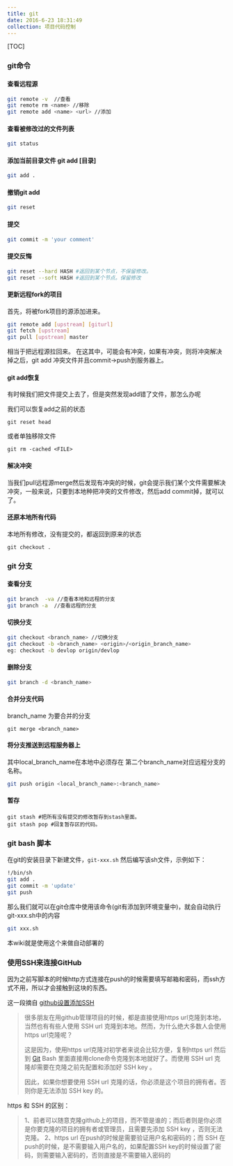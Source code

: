 ```yaml
---
title: git
date: 2016-6-23 18:31:49
collection: 项目代码控制
---
```


[TOC]

### git命令

#### 查看远程源
```sh
git remote -v  //查看
git remote rm <name> //移除
git remote add <name> <url> //添加
```


#### 查看被修改过的文件列表
```sh
git status
```

#### 添加当前目录文件 git add [目录]
```sh
git add .
```

#### 撤销git add
```sh
git reset
```

#### 提交
```sh
git commit -m 'your comment'
```

#### 提交反悔

```sh
git reset --hard HASH #返回到某个节点，不保留修改。
git reset --soft HASH #返回到某个节点。保留修改
```

#### 更新远程fork的项目

首先，将被fork项目的源添加进来。
```sh
git remote add [upstream] [giturl]
git fetch [upstream]
git pull [upstream] master
```
相当于把远程源拉回来。
在这其中，可能会有冲突，如果有冲突，则将冲突解决掉之后，git add 冲突文件并且commit->push到服务器上。

#### git add恢复

有时候我们把文件提交上去了，但是突然发现add错了文件，那怎么办呢

我们可以恢复add之前的状态

```
git reset head
```

或者单独移除文件

```
git rm -cached <FILE>
```

#### 解决冲突

当我们pull远程源merge然后发现有冲突的时候，git会提示我们某个文件需要解决冲突，一般来说，只要到本地种把冲突的文件修改，然后add commit掉，就可以了。

#### 还原本地所有代码

本地所有修改，没有提交的，都返回到原来的状态

```
git checkout .
```



### git 分支
#### 查看分支
```sh
git branch  -va //查看本地和远程的分支
git branch -a  //查看远程的分支  
```
#### 切换分支
```sh
git checkout <branch_name> //切换分支
git checkout -b <branch_name> <origin>/<origin_branch_name>
eg: checkout -b devlop origin/devlop
```

#### 删除分支
```sh
git branch -d <branch_name>
```
#### 合并分支代码

branch_name 为要合并的分支

```
git merge <branch_name>
```



#### 将分支推送到远程服务器上

其中local_branch_name在本地中必须存在
第二个branch_name对应远程分支的名称。
```sh
git push origin <local_branch_name>:<branch_name>
```



#### 暂存

```
git stash #把所有没有提交的修改暂存到stash里面。
git stash pop #回复暂存区的代码。
```



### git bash 脚本

在git的安装目录下新建文件，`git-xxx.sh` 然后编写该sh文件，示例如下：
```sh
!/bin/sh
git add .
git commit -m 'update'
git push
```

那么我们就可以在git仓库中使用该命令(git有添加到环境变量中)，就会自动执行git-xxx.sh中的内容

```sh
git xxx.sh
```

本wiki就是使用这个来做自动部署的



### 使用SSH来连接GitHub

因为之前写脚本的时候http方式连接在push的时候需要填写邮箱和密码，而ssh方式不用，所以才会接触到这块的东西。

这一段摘自 [github设置添加SSH](http://blog.csdn.net/binyao02123202/article/details/20130891)

> 很多朋友在用github管理项目的时候，都是直接使用https url克隆到本地，当然也有有些人使用 SSH url 克隆到本地。然而，为什么绝大多数人会使用https url克隆呢？
>
> 这是因为，使用https url克隆对初学者来说会比较方便，复制https url 然后到 [Git](http://lib.csdn.net/base/28) Bash 里面直接用clone命令克隆到本地就好了。而使用 SSH url 克隆却需要在克隆之前先配置和添加好 SSH key 。
>
> 因此，如果你想要使用 SSH url 克隆的话，你必须是这个项目的拥有者。否则你是无法添加 SSH key 的。


https 和 SSH 的区别：
>1、前者可以随意克隆github上的项目，而不管是谁的；而后者则是你必须是你要克隆的项目的拥有者或管理员，且需要先添加 SSH key ，否则无法克隆。
>2、https url 在push的时候是需要验证用户名和密码的；而 SSH 在push的时候，是不需要输入用户名的，如果配置SSH key的时候设置了密码，则需要输入密码的，否则直接是不需要输入密码的
